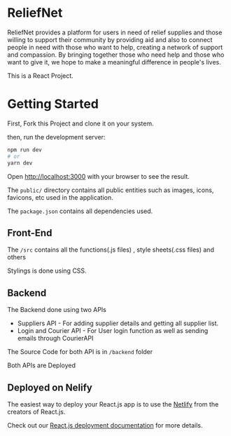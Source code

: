 # ReliefNet

ReliefNet provides a platform for users in need of relief supplies and those willing to support their community by providing aid and also to connect people in need with those who want to help, creating a network of support and compassion. By bringing together those who need help and those who want to give it, we hope to make a meaningful difference in people's lives.

This is a React Project.

# Getting Started

First, Fork this Project and clone it on your system.

then, run the development server:

```bash
npm run dev
# or
yarn dev
```

Open [http://localhost:3000](http://localhost:3000) with your browser to see the result.

The `public/` directory contains all public entities such as images, icons, favicons, etc used in the application.

The `package.json` contains all dependencies used.

## Front-End

The `/src` contains all the functions(.js files) , style sheets(.css files) and others

Stylings is done using CSS.

## Backend

The Backend done using two APIs 
- Suppliers API - For adding supplier details and getting all supplier list.
- Login and Courier API - For User login function as well as sending emails through CourierAPI

The Source Code for both API is in `/backend` folder

Both APIs are Deployed

## Deployed on Nelify

The easiest way to deploy your React.js app is to use the [Netlify](https://docs.netlify.com/) from the creators of React.js.

Check out our [React.js deployment documentation](https://create-react-app.dev/docs/deployment/) for more details.


